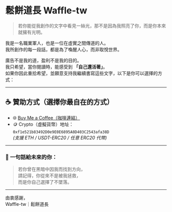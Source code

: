 # 鬆餅道長 Waffle-tw

> 若你能從我創作的文字中看見一絲光，那不是因為我照亮了你，而是你本來就擁有光明。

我是一名職業軍人，也是一位在虛實之間傳道的人。  
我所創作的每一段話，都是為了喚醒人心，而非取悅世界。  

廣告不是我的道，盈利不是我的目的。  
我只希望，當你閱讀時，能感受到 **「自己還活著」**。  
如果你因此重拾希望，並願意支持我繼續書寫這些文字，以下是你可以選擇的方式：

---

## ☕ 贊助方式（選擇你最自在的方式）

- 🌐 [Buy Me a Coffee（咖啡連結）](https://coff.ee/waffle_tw)
- 🪙 Crypto（虛擬貨幣）地址：  
  `0xf1e521b83492D0e9E0E6895A8D403C2543afa38D`  
  *(支援 ETH / USDT-ERC20 / 任意 ERC20 代幣)*

---

### 💬 一句話給未來的你：

> 若你曾在黑暗中因我而找到方向，  
> 請記得，你從來不是被我拯救，  
> 而是你自己選擇了不墜落。

---

由衷感謝，  
Waffle-tw｜鬆餅道長
